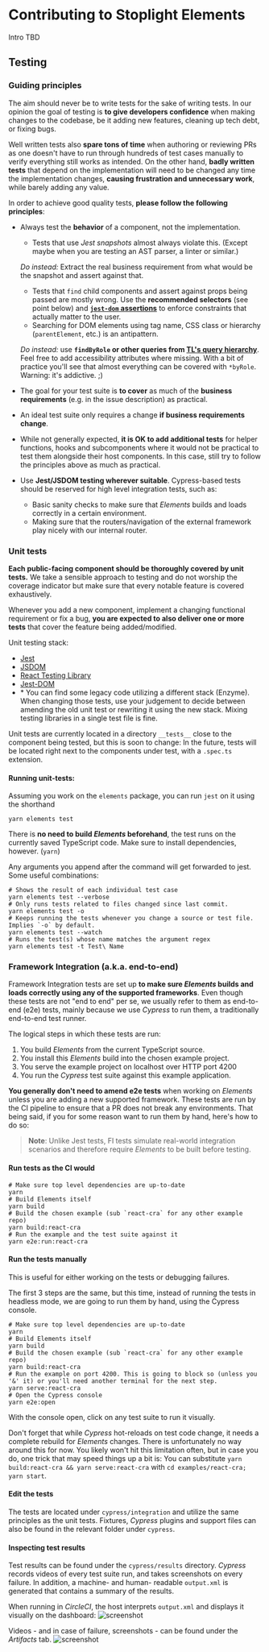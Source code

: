 # Contributing to Stoplight Elements

Intro TBD

## Testing

### Guiding principles

The aim should never be to write tests for the sake of writing tests. 
In our opinion the goal of testing is **to give developers confidence** when making changes to the codebase, be it adding new features, cleaning up tech debt, or fixing bugs.

Well written tests also **spare tons of time** when authoring or reviewing PRs as one doesn't have to run through hundreds of test cases manually to verify everything still works as intended.
On the other hand, **badly written tests** that depend on the implementation will need to be changed any time the implementation changes, **causing frustration and unnecessary work**, while barely adding any value.

In order to achieve good quality tests, **please follow the following principles**:
- Always test the **behavior** of a component, not the implementation.
    - Tests that use *Jest snapshots* almost always violate this. (Except maybe when you are testing an AST parser, a linter or similar.) 
    
    *Do instead:* Extract the real business requirement from what would be the snapshot and assert against that.
    
    - Tests that `find` child components and assert against props being passed are mostly wrong. 
    Use the **recommended selectors** (see point below) and **[`jest-dom` assertions](https://github.com/testing-library/jest-dom)** to enforce constraints that actually matter to the user.
    - Searching for DOM elements using tag name, CSS class or hierarchy (`parentElement`, etc.) is an antipattern.

    *Do instead:* use **`findByRole` or other queries from [TL's query hierarchy](https://testing-library.com/docs/queries/about#priority)**. 
    Feel free to add accessibility attributes where missing. With a bit of practice you'll see that almost everything can be covered with `*byRole`. Warning: it's addictive. ;)
- The goal for your test suite is **to cover** as much of the **business requirements** (e.g. in the issue description) as practical.
- An ideal test suite only requires a change **if business requirements change**.
- While not generally expected, **it is OK to add additional tests** for helper functions, hooks and subcomponents where it would not be practical to test them alongside their host components.
In this case, still try to follow the principles above as much as practical.
- Use **Jest/JSDOM testing wherever suitable**. Cypress-based tests should be reserved for high level integration tests, such as:
    - Basic sanity checks to make sure that *Elements* builds and loads correctly in a certain environment.
    - Making sure that the routers/navigation of the external framework play nicely with our internal router.


### Unit tests

**Each public-facing component should be thoroughly covered by unit tests.**
We take a sensible approach to testing and do not worship the coverage indicator but make sure that every notable feature is covered exhaustively.

Whenever you add a new component, implement a changing functional requirement or fix a bug, **you are expected to also deliver one or more tests** that cover the feature being added/modified.

Unit testing stack:
- [Jest](https://jestjs.io/)
- [JSDOM](https://github.com/jsdom/jsdom)
- [React Testing Library](https://github.com/testing-library/react-testing-library/)
- [Jest-DOM](https://github.com/testing-library/jest-dom)
- \* You can find some legacy code utilizing a different stack (Enzyme). When changing those tests, use your judgement 
  to decide between amending the old unit test or rewriting it using the new stack. Mixing testing libraries in a single test file is fine.
  
Unit tests are currently located in a directory `__tests__` close to the component being tested, but this is soon to change:
In the future, tests will be located right next to the components under test, with a `.spec.ts` extension.
  
#### Running unit-tests:

Assuming you work on the `elements` package, you can run `jest` on it using the shorthand
```shell
yarn elements test
```

There is **no need to build *Elements* beforehand**, the test runs on the currently saved TypeScript code. Make sure to install dependencies, however. (`yarn`)

Any arguments you append after the command will get forwarded to jest. Some useful combinations:
```shell
# Shows the result of each individual test case
yarn elements test --verbose
# Only runs tests related to files changed since last commit.
yarn elements test -o
# Keeps running the tests whenever you change a source or test file. Implies `-o` by default.
yarn elements test --watch
# Runs the test(s) whose name matches the argument regex
yarn elements test -t Test\ Name
```

### Framework Integration (a.k.a. end-to-end)

Framework Integration tests are set up **to make sure *Elements* builds and loads correctly using any of the supported frameworks**.
Even though these tests are not "end to end" per se, we usually refer to them as end-to-end (e2e) tests, 
mainly because we use *Cypress* to run them, a traditionally end-to-end test runner.

The logical steps in which these tests are run:
1. You build *Elements* from the current TypeScript source.
2. You install this *Elements* build into the chosen example project.
3. You serve the example project on localhost over HTTP port 4200
4. You run the *Cypress* test suite against this example application.

**You generally don't need to amend e2e tests** when working on *Elements* unless you are adding a new supported framework.
These tests are run by the CI pipeline to ensure that a PR does not break any environments.
That being said, if you for some reason want to run them by hand, here's how to do so:

> **Note**: Unlike Jest tests, FI tests simulate real-world integration scenarios and therefore require *Elements* to be built before testing.

#### Run tests as the CI would

```shell
# Make sure top level dependencies are up-to-date
yarn 
# Build Elements itself
yarn build
# Build the chosen example (sub `react-cra` for any other example repo)
yarn build:react-cra
# Run the example and the test suite against it
yarn e2e:run:react-cra
```

#### Run the tests manually

This is useful for either working on the tests or debugging failures.

The first 3 steps are the same, but this time, instead of running the tests in headless mode, we are going to run them by hand, using the Cypress console.

```shell
# Make sure top level dependencies are up-to-date
yarn 
# Build Elements itself
yarn build
# Build the chosen example (sub `react-cra` for any other example repo)
yarn build:react-cra
# Run the example on port 4200. This is going to block so (unless you '&' it) or you'll need another terminal for the next step.
yarn serve:react-cra
# Open the Cypress console
yarn e2e:open
```

With the console open, click on any test suite to run it visually.

Don't forget that while *Cypress* hot-reloads on test code change, it needs a complete rebuild for *Elements* changes.
There is unfortunately no way around this for now. You likely won't hit this limitation often, but in case you do, one trick that may speed things up a bit is:
You can substitute `yarn build:react-cra && yarn serve:react-cra` with `cd examples/react-cra; yarn start`.

#### Edit the tests

The tests are located under `cypress/integration` and utilize the same principles as the unit tests.
Fixtures, *Cypress* plugins and support files can also be found in the relevant folder under `cypress`.

#### Inspecting test results

Test results can be found under the `cypress/results` directory. 
*Cypress* records videos of every test suite run, and takes screenshots on every failure. 
In addition, a machine- and human- readable `output.xml` is generated that contains a summary of the results.

When running in *CircleCI*, the host interprets `output.xml` and displays it visually on the dashboard:
![screenshot](https://user-images.githubusercontent.com/543372/105713328-4c12fa80-5f1b-11eb-869d-6aa382818c5d.png)

Videos - and in case of failure, screenshots - can be found under the *Artifacts* tab.
![screenshot](https://user-images.githubusercontent.com/543372/105713474-7f558980-5f1b-11eb-82b5-87ff764be27a.png)
